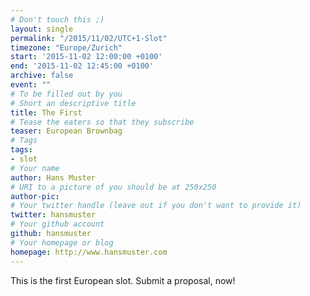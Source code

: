 ```yaml
---
# Don't touch this ;)
layout: single
permalink: "/2015/11/02/UTC+1-Slot"
timezone: "Europe/Zurich"
start: '2015-11-02 12:00:00 +0100'
end: '2015-11-02 12:45:00 +0100'
archive: false
event: ""
# To be filled out by you
# Short an descriptive title
title: The First
# Tease the eaters so that they subscribe
teaser: European Brownbag
# Tags
tags:
- slot
# Your name
author: Hans Muster
# URI to a picture of you should be at 250x250
author-pic:
# Your twitter handle (leave out if you don't want to provide it)
twitter: hansmuster
# Your github account
github: hansmuster
# Your homepage or blog
homepage: http://www.hansmuster.com
---
```

This is the first European slot. Submit a proposal, now!
